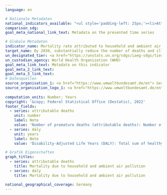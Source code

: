 ```yaml
---
language: en    

# Nationale Metadaten    
national_indicators_available: "<ul style='padding-left: 25px;'><li>Attributable deaths</li> <li> DALY</li></ul>"    
comparison_sdg:     
goal_meta_national_link_text: Metadata on the presented time series    

# Globale Metadaten    
indicator_name: Mortality rate attributed to household and ambient air pollution    
target_name: By 2030, substantially reduce the number of deaths and illnesses from hazardous chemicals and air, water and soil pollution and contamination    
un_designated_tier: <a href="https://unstats.un.org/sdgs/iaeg-sdgs/tier-classification/" title="Click here for more information on the UN tier classification."  target="_blank">Tier I</a>    
un_custodian_agency: World Health Organization (WHO)    
goal_meta_link_text: Metadata on this indicator    
goal_meta_2_link_text:     
goal_meta_3_link_text:         
# Datenquellen
source_organisation_1: <a href="https://www.umweltbundesamt.de/en"> German Environment Agency </a>
source_organisation_logo_1: <a href="https://www.umweltbundesamt.de/en"><img src="https://g205sdgs.github.io/sdg-indicators/public/OrgImgEn/uba.png" alt="Logo uba" style="height:60px; width:148px"/></a>
    
computation_units: Number; Years    
copyright: '&copy; Federal Statistical Office (Destatis), 2022'    
footer_fields:
  - series: attributable deaths
    unit: number
    label: Note
    value: 'Number of premature deaths (attributable deaths): Number of deaths due to death as a result of this disease, insofar as they are attributable to particulate matter.'
  - series: daly
    unit: years
    label: Note
    value: 'Disability-Adjusted Life Years (DALY): Total sum of healthy life years lost due to death and morbidity as a result of this disease, insofar as it is attributable to particulate matter (mortality + morbidity).'    

# Grafik Eigenschaften    
graph_titles:
  - series: attributable deaths
    title: Mortality due to household and ambient air pollution
  - series: daly
    title: Mortality due to household and ambient air pollution    

national_geographical_coverage: Germany    
---
```


<span></span>